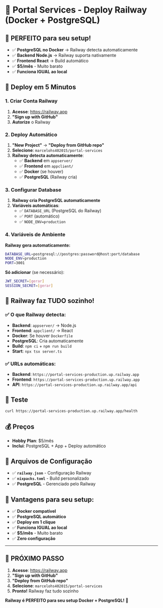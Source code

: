 # 🚀 Portal Services - Deploy Railway (Docker + PostgreSQL)

## 🎯 **PERFEITO para seu setup!**
- ✅ **PostgreSQL no Docker** → Railway detecta automaticamente
- ✅ **Backend Node.js** → Railway suporta nativamente
- ✅ **Frontend React** → Build automático
- ✅ **$5/mês** - Muito barato
- ✅ **Funciona IGUAL ao local**

## 🚀 **Deploy em 5 Minutos**

### **1. Criar Conta Railway**
1. **Acesse**: https://railway.app
2. **"Sign up with GitHub"**
3. **Autorize** o Railway

### **2. Deploy Automático**
1. **"New Project"** → **"Deploy from GitHub repo"**
2. **Selecione**: `marcelohs402015/portal-services`
3. **Railway detecta automaticamente**:
   - ✅ **Backend** em `appserver/`
   - ✅ **Frontend** em `appclient/`
   - ✅ **Docker** (se houver)
   - ✅ **PostgreSQL** (Railway cria)

### **3. Configurar Database**
1. **Railway cria PostgreSQL automaticamente**
2. **Variáveis automáticas**:
   - ✅ `DATABASE_URL` (PostgreSQL do Railway)
   - ✅ `PORT` (automático)
   - ✅ `NODE_ENV=production`

### **4. Variáveis de Ambiente**
**Railway gera automaticamente:**
```bash
DATABASE_URL=postgresql://postgres:password@host:port/database
NODE_ENV=production
PORT=3001
```

**Só adicionar** (se necessário):
```bash
JWT_SECRET=[gerar]
SESSION_SECRET=[gerar]
```

## 🎉 **Railway faz TUDO sozinho!**

### **✅ O que Railway detecta:**
- **Backend**: `appserver/` → Node.js
- **Frontend**: `appclient/` → React
- **Docker**: Se houver `Dockerfile`
- **PostgreSQL**: Cria automaticamente
- **Build**: `npm ci` + `npm run build`
- **Start**: `npx tsx server.ts`

### **✅ URLs automáticas:**
- **Backend**: `https://portal-services-production.up.railway.app`
- **Frontend**: `https://portal-services-production.up.railway.app`
- **API**: `https://portal-services-production.up.railway.app/api`

## 🧪 **Teste**
```bash
curl https://portal-services-production.up.railway.app/health
```

## 💰 **Preços**
- **Hobby Plan**: $5/mês
- **Inclui**: PostgreSQL + App + Deploy automático

## 🔧 **Arquivos de Configuração**
- ✅ **`railway.json`** - Configuração Railway
- ✅ **`nixpacks.toml`** - Build personalizado
- ✅ **PostgreSQL** - Gerenciado pelo Railway

## 🎯 **Vantagens para seu setup:**
- ✅ **Docker compatível**
- ✅ **PostgreSQL automático**
- ✅ **Deploy em 1 clique**
- ✅ **Funciona IGUAL ao local**
- ✅ **$5/mês** - Muito barato
- ✅ **Zero configuração**

---

## 🚀 **PRÓXIMO PASSO**

1. **Acesse**: https://railway.app
2. **"Sign up with GitHub"**
3. **"Deploy from GitHub repo"**
4. **Selecione**: `marcelohs402015/portal-services`
5. **Pronto!** Railway faz tudo sozinho

**Railway é PERFEITO para seu setup Docker + PostgreSQL!** 🎉
